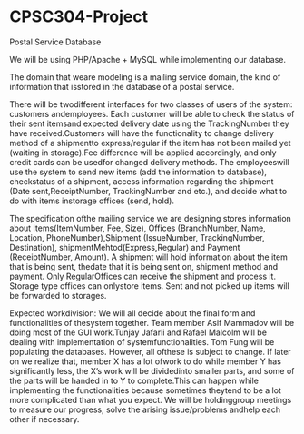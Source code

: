 # CPSC304-Project
Postal Service Database

We will be using PHP/Apache + MySQL while implementing our database.

The domain that weare modeling is a mailing service domain, the kind of information that isstored in the database of a postal service.

There will be twodifferent interfaces for two classes of users of the system: customers andemployees. Each customer will be able to check the status of their sent itemsand expected delivery date using the TrackingNumber they have received.Customers will have the functionality to change delivery method of a shipmentto express/regular if the item has not been mailed yet (waiting in storage).Fee difference will be applied accordingly, and only credit cards can be usedfor changed delivery methods.  The employeeswill use the system to send new items (add the information to database), checkstatus of a shipment, access information regarding the shipment (Date sent,ReceiptNumber, TrackingNumber and etc.), and decide what to do with items instorage offices (send, hold).  
 
The specification ofthe mailing service we are designing stores information about Items(ItemNumber, Fee, Size), Offices (BranchNumber, Name, Location, PhoneNumber),Shipment (IssueNumber, TrackingNumber, Destination), shipmentMehtod(Express,Regular) and Payment (ReceiptNumber, Amount). A shipment will hold information about the item that is being sent, thedate that it is being sent on, shipment method and payment. Only RegularOffices can receive the shipment and process it. Storage type offices can onlystore items. Sent and not picked up items will be forwarded to storages.  
 
Expected workdivision: We will all decide about the final form and functionalities of thesystem together. Team member Asif Mammadov will be doing most of the GUI work.Tunjay Jafarli and Rafael Malcolm will be dealing with implementation of systemfunctionalities. Tom Fung will be populating the databases. However, all ofthese is subject to change. If later on we realize that, member X has a lot ofwork to do while member Y has significantly less, the X’s work will be dividedinto smaller parts, and some of the parts will be handed in to Y to complete.This can happen while implementing the functionalities because sometimes theytend to be a lot more complicated than what you expect. We will be holdinggroup meetings to measure our progress, solve the arising issue/problems andhelp each other if necessary.
